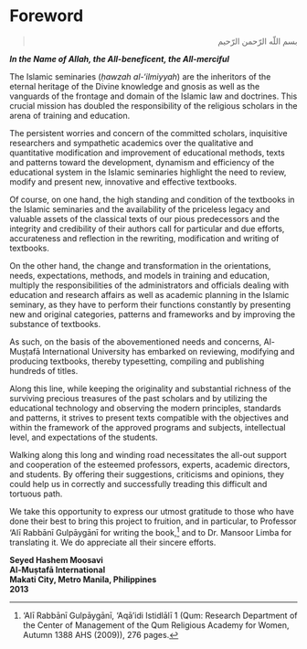 Foreword
========

<blockquote dir="rtl">
  <p>
بسم‌ اللّه‌ الرّحمن‌ الرّحيم
  </p>
</blockquote>

***In the Name of Allah, the All-beneficent, the All-merciful***

The Islamic seminaries (*ḥawzah al-‘ilmiyyah*) are the inheritors of the
eternal heritage of the Divine knowledge and gnosis as well as the
vanguards of the frontage and domain of the Islamic law and doctrines.
This crucial mission has doubled the responsibility of the religious
scholars in the arena of training and education.

The persistent worries and concern of the committed scholars,
inquisitive researchers and sympathetic academics over the qualitative
and quantitative modification and improvement of educational methods,
texts and patterns toward the development, dynamism and efficiency of
the educational system in the Islamic seminaries highlight the need to
review, modify and present new, innovative and effective textbooks.

Of course, on one hand, the high standing and condition of the textbooks
in the Islamic seminaries and the availability of the priceless legacy
and valuable assets of the classical texts of our pious predecessors and
the integrity and credibility of their authors call for particular and
due efforts, accurateness and reflection in the rewriting, modification
and writing of textbooks.

On the other hand, the change and transformation in the orientations,
needs, expectations, methods, and models in training and education,
multiply the responsibilities of the administrators and officials
dealing with education and research affairs as well as academic planning
in the Islamic seminary, as they have to perform their functions
constantly by presenting new and original categories, patterns and
frameworks and by improving the substance of textbooks.

As such, on the basis of the abovementioned needs and concerns,
Al-Muṣṭafā International University has embarked on reviewing, modifying
and producing textbooks, thereby typesetting, compiling and publishing
hundreds of titles.

Along this line, while keeping the originality and substantial richness
of the surviving precious treasures of the past scholars and by
utilizing the educational technology and observing the modern
principles, standards and patterns, it strives to present texts
compatible with the objectives and within the framework of the approved
programs and subjects, intellectual level, and expectations of the
students.

Walking along this long and winding road necessitates the all-out
support and cooperation of the esteemed professors, experts, academic
directors, and students. By offering their suggestions, criticisms and
opinions, they could help us in correctly and successfully treading this
difficult and tortuous path.

We take this opportunity to express our utmost gratitude to those who
have done their best to bring this project to fruition, and in
particular, to Professor ‘Alī Rabbānī Gulpāygānī for writing the
book,[^1] and to Dr. Mansoor Limba for translating it. We do appreciate
all their sincere efforts.

**Seyed Hashem Moosavi**  
**Al-Muṣtafā International**  
**Makati City, Metro Manila, Philippines**  
**2013**

[^1]: ‘Alī Rabbānī Gulpāygānī, ‘Aqā’idi Istidlālī 1 (Qum: Research
Department of the Center of Management of the Qum Religious Academy for
Women, Autumn 1388 AHS (2009)), 276 pages.


